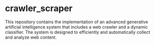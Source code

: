 # crawler_scraper
This repository contains the implementation of an advanced generative artificial intelligence system that includes a web crawler and a dynamic classifier. The system is designed to efficiently and automatically collect and analyze web content.
